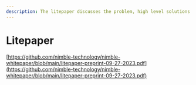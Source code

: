 ```yaml
---
description: The litepaper discusses the problem, high level solutions and tokenomics.
---
```


# Litepaper

[https://github.com/nimble-technology/nimble-whitepaper/blob/main/litepaper-preprint-09-27-2023.pdf](https://github.com/nimble-technology/nimble-whitepaper/blob/main/litepaper-preprint-09-27-2023.pdf)
